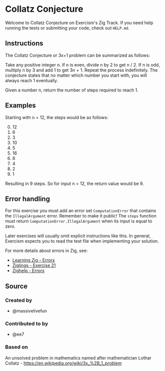 # Collatz Conjecture

Welcome to Collatz Conjecture on Exercism's Zig Track.
If you need help running the tests or submitting your code, check out `HELP.md`.

## Instructions

The Collatz Conjecture or 3x+1 problem can be summarized as follows:

Take any positive integer n.
If n is even, divide n by 2 to get n / 2.
If n is odd, multiply n by 3 and add 1 to get 3n + 1.
Repeat the process indefinitely.
The conjecture states that no matter which number you start with, you will always reach 1 eventually.

Given a number n, return the number of steps required to reach 1.

## Examples

Starting with n = 12, the steps would be as follows:

0. 12
1. 6
2. 3
3. 10
4. 5
5. 16
6. 8
7. 4
8. 2
9. 1

Resulting in 9 steps.
So for input n = 12, the return value would be 9.

## Error handling

For this exercise you must add an error set `ComputationError` that contains the `IllegalArgument` error.
Remember to make it public!
The `steps` function must return `ComputationError.IllegalArgument` when its input is equal to zero.

Later exercises will usually omit explicit instructions like this.
In general, Exercism expects you to read the test file when implementing your solution.

For more details about errors in Zig, see:

- [Learning Zig - Errors][learning-zig-errors]
- [Ziglings - Exercise 21][ziglings-exercise-21]
- [Zighelp - Errors][zighelp-errors]

[learning-zig-errors]: https://www.openmymind.net/learning_zig/language_overview_2/#errors
[zighelp-errors]: https://zighelp.org/chapter-1/#errors
[ziglings-exercise-21]: https://codeberg.org/ziglings/exercises/src/commit/0d46acfa02d0c29fdfb3651e82a77284dd8f2e00/exercises/021_errors.zig

## Source

### Created by

- @massivelivefun

### Contributed to by

- @ee7

### Based on

An unsolved problem in mathematics named after mathematician Lothar Collatz - https://en.wikipedia.org/wiki/3x_%2B_1_problem